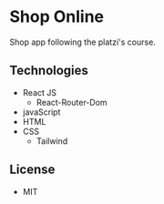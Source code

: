 # Shop Online
Shop app following the platzi's course. 

## Technologies
- React JS
    - React-Router-Dom
- javaScript
- HTML
- CSS
    - Tailwind

## License
- MIT
